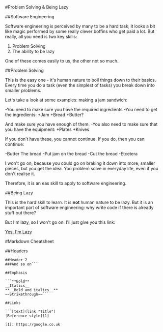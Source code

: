 #Problem Solving & Being Lazy

##Software Engineering

Software engineering is perceived by many to be a hard task;
it looks a bit like magic performed by some really clever 
boffins who get paid a lot. But really, all you need is
two key skills:

1. Problem Solving
2. The ability to be lazy

One of these comes easily to us, the other not so much. 

##Problem Solving

This is the easy one - it's human nature to boil things 
down to their basics. Every time you do a task (even the
simplest of tasks) you break down into smaller problems.

Let's take a look at some examples: making a jam sandwich:

-You need to make sure you have the required ingredients
-You need to get the ingredients:
   +Jam
   +Bread
   +Butter?
   
   And make sure you have enough of them.
-You also need to make sure that you have the equipment:
   +Plates
   +Knives

If you don't have these, you cannot continue. If you do,
then you can continue:

-Butter The bread
-Put jam on the bread
-Cut the bread
-Etcetera

I won't go on, because you could go on braking it down
into more, smaller pieces, but you get the idea. You
problem solve in everyday life, even if you don't
realise it.

Therefore, it is an eas skill to apply to software engineering.

##Being Lazy

This is the hard skill to learn. It is __not__ human nature to 
be lazy. But it is an important part of software engineering:
why write code if there is already stuff out there?

But I'm lazy, so I won't go on. I'll just give you this link:

[Yes, I'm Lazy](http://blogoscoped.com/archive/2005-08-24-n14.html)



#Markdown Cheatsheet

##Headers

```#Header 1
##Header 2
###And so on```

##Emphasis

```**Bold**
__Italics__
**__Bold and italics__**
~~Strikethrough~~```

##Links

```[text](link "Title")
[Reference style][1]

[1]: https://google.co.uk
```








